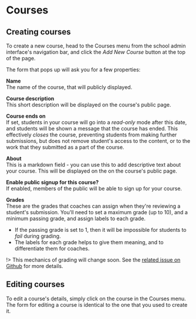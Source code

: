 # Courses

## Creating courses

To create a new course, head to the Courses menu from the school admin interface's navigation bar, and click the _Add New Course_ button at the top of the page.

The form that pops up will ask you for a few properties:

**Name**\
The name of the course, that will publicly displayed.

**Course description**\
This short description will be displayed on the course's public page.

**Course ends on**\
If set, students in your course will go into a _read-only_ mode after this date, and students will be shown a message that the course has ended. This effectively _closes_ the course, preventing students from making further submissions, but does not remove student's access to the content, or to the work that they submitted as a part of the course.

**About**\
This is a markdown field - you can use this to add descriptive text about your course. This will be displayed on the on the course's public page.

**Enable public signup for this course?**\
If enabled, members of the public will be able to sign up for your course.

**Grades**\
These are the grades that coaches can assign when they're reviewing a student's submission. You'll need to set a maximum grade (up to 10), and a minimum passing grade, and assign labels to each grade.

- If the passing grade is set to 1, then it will be impossible for students to _fail_ during grading.
- The labels for each grade helps to give them meaning, and to differentiate them for coaches.

!> This mechanics of grading will change soon. See the [related issue on Github](https://github.com/SVdotCO/pupilfirst/issues/14) for more details.

## Editing courses

To edit a course's details, simply click on the course in the Courses menu. The form for editing a course is identical to the one that you used to create it.
